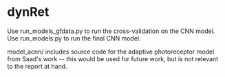 # dynRet
Use run_models_gfdata.py to run the cross-validation on the CNN model.
Use run_models.py to run the final CNN model.

model_acnn/ includes source code for the adaptive photoreceptor model from Saad's work -- this would be used for future work, but is not relevant to the report at hand.